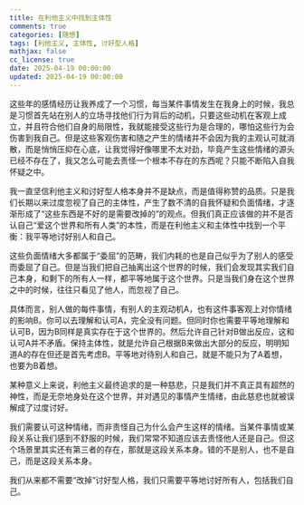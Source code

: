 ```yaml
---
title: 在利他主义中找到主体性
comments: true
categories: [随想]
tags: [利他主义, 主体性, 讨好型人格]
mathjax: false
cc_license: true
date: 2025-04-19 00:00:00
updated: 2025-04-19 00:00:00
---
```


这些年的感情经历让我养成了一个习惯，每当某件事情发生在我身上的时候，我总是习惯首先站在别人的立场寻找他们行为背后的动机，只要这些动机在客观上成立，并且符合他们自身的局限性，我就能接受这些行为是合理的，哪怕这些行为会伤害到我自己。但是这些客观伤害和随之产生的情绪并不会因为我的主观认可就消散，而是悄悄压抑在心底，让我觉得好像哪里不太对劲，毕竟产生这些情绪的源头已经不存在了，我又怎么可能去责怪一个根本不存在的东西呢？只能不断陷入自我怀疑之中。

<!--more-->

我一直坚信利他主义和讨好型人格本身并不是缺点，而是值得称赞的品质。只是我们长期以来过度忽视了自己的主体性，产生了数不清的自我怀疑和负面情绪，才逐渐形成了“这些东西是不好的是需要改掉的”的观点。但我们真正应该做的并不是否认自己“爱这个世界和所有人类”的本性，而是在利他主义和主体性中找到一个平衡：我平等地讨好别人和自己。

这些负面情绪大多都属于“委屈”的范畴，我们内耗的也是自己似乎为了别人的感受而委屈了自己。但是当我们把自己抽离出这个世界的时候，我们会发现其实我们自己本身，和剩下的所有人一样，都平等地属于这个世界。只是当我们身在这个世界之中的时候，往往只看见了他人，而忽视了自己。

具体而言，别人做的每件事情，有别人的主观动机A，也有这件事客观上对你情绪的影响B。你可以去理解和认可A，完全没有问题。但同时你也需要平等地理解和认可B，因为B同样是真实存在于这个世界的。然后允许自己针对B做出反应，这和认可A并不矛盾。保持主体性，就是允许自己根据B来做出大部分的反应，明明知道A的存在但还是首先考虑B。平等地对待别人和自己，就是不能只为了A着想，也要为B着想。

某种意义上来说，利他主义最终追求的是一种慈悲，只是我们并不真正具有超然的神性，而是无奈地身处在这个世界，并对遇见的事情产生情绪，由此慈悲也就被误解成了过度讨好。

我们需要认可这种情绪，而非责怪自己为什么会产生这样的情绪。当某件事情或某段关系让我们感到不舒服的时候，我们常常不知道应该去责怪他人还是自己。但这个场景里其实还有第三者的存在，那就是这段关系本身。错的不是别人，也不是自己，而是这段关系本身。

我们从来都不需要“改掉”讨好型人格，我们只需要平等地讨好所有人，包括我们自己。
